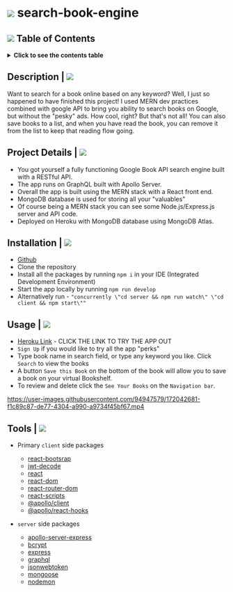 # <img src="https://img.icons8.com/ios-filled/50/undefined/books.png"/> search-book-engine

## <img src="https://img.icons8.com/ios-glyphs/30/undefined/overview-pages-4.png"/> Table of Contents

<details>
<summary><strong>Click to see the contents table</strong></summary>
  
- [Description](#description)
- [Project Details](#project-details)
- [Installation](#installation)
- [Usage](#usage)
- [Tools](#tools)
</details>

## Description | <img src="https://img.icons8.com/ios-glyphs/30/undefined/book.png"/>

Want to search for a book online based on any keyword? Well, I just so happened to have finished this project! I used MERN dev practices combined with google API to bring you ability to search books on Google, but without the "pesky" ads. How cool, right? But that's not all! You can also save books to a list, and when you have read the book, you can remove it from the list to keep that reading flow going.

## Project Details | <img src="https://img.icons8.com/ios-glyphs/30/undefined/about.png"/> 

- You got yourself a fully functioning Google Book API search engine built with a RESTful API.
- The app runs on GraphQL built with Apollo Server. 
- Overall the app is built using the MERN stack with a React front end. 
- MongoDB database is used for storing all your "valuables"
- Of course being a MERN stack you can see some Node.js/Express.js server and API code.
- Deployed on Heroku with MongoDB database using MongoDB Atlas. 

## Installation | <img src="https://img.icons8.com/ios-filled/50/undefined/software-installer.png"/> 

- [Github](https://github.com/mrhappywaves/search-book-engine)
- Clone the repository
- Install all the packages by running `npm i` in your IDE (Integrated Development Environment) 
- Start the app locally by running `npm run develop` 
- Alternatively run - `"concurrently \"cd server && npm run watch\" \"cd client && npm start\""`

## Usage | <img src="https://img.icons8.com/ios-filled/50/undefined/settings-3.png"/> 
- [Heroku Link](https://book-g-seaker.herokuapp.com/) - CLICK THE LINK TO TRY THE APP OUT
- `Sign Up` if you would like to try all the app "perks"
- Type book name in search field, or type any keyword you like. Click `Search` to view the books
- A button `Save this Book` on the bottom of the book will allow you to save a book on your virtual Bookshelf.
- To review and delete click the `See Your Books` on the `Navigation bar`.


https://user-images.githubusercontent.com/94947579/172042681-f1c89c87-de77-4304-a990-a9734f45bf67.mp4


## Tools | <img src="https://img.icons8.com/ios-filled/30/undefined/job.png"/> 
- Primary `client` side packages
  - [react-bootsrap](https://www.npmjs.com/package/react-bootstrap)
  - [jwt-decode](https://www.npmjs.com/package/jwt-decode)
  - [react](https://www.npmjs.com/package/react)
  - [react-dom](https://www.npmjs.com/package/react-dom)
  - [react-router-dom](https://www.npmjs.com/package/react-router-dom)
  - [react-scripts](https://www.npmjs.com/package/react-scripts)
  - [@apollo/client](https://www.apollographql.com/docs/react/)
  - [@apollo/react-hooks](https://www.npmjs.com/package/@apollo/react-hooks)

- `server` side packages
  - [apollo-server-express](https://www.npmjs.com/package/apollo-server-express)
  - [bcrypt](https://www.npmjs.com/package/bcrypt)
  - [express](https://www.npmjs.com/package/express)
  - [graphql](https://www.npmjs.com/package/graphql)
  - [jsonwebtoken](https://www.npmjs.com/package/jsonwebtoken)
  - [mongoose](https://www.npmjs.com/package/mongoose)
  - [nodemon](nodemon)

